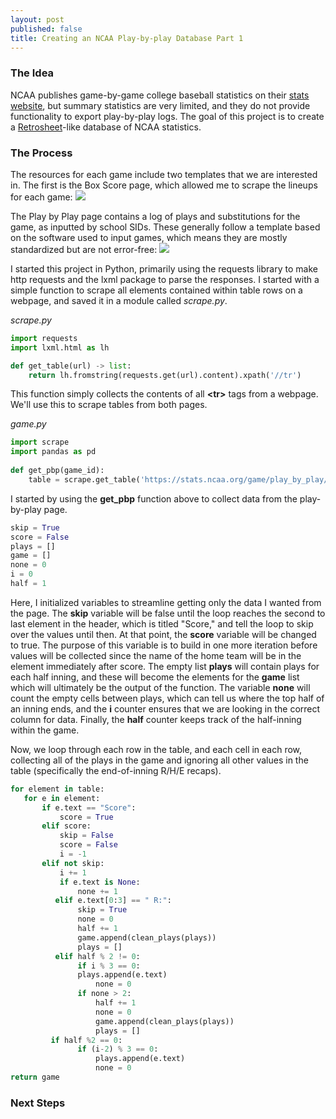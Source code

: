 ```yaml
---
layout: post
published: false
title: Creating an NCAA Play-by-play Database Part 1
---
```

### The Idea
NCAA publishes game-by-game college baseball statistics on their [stats website](https://stats.ncaa.org/contests/scoreboards?utf8=%E2%9C%93&sport_code=MBA), but summary statistics are very limited, and they do not provide functionality to export play-by-play logs. The goal of this project is to create a [Retrosheet](https://www.retrosheet.org/)-like database of NCAA statistics.

### The Process
The resources for each game include two templates that we are interested in. The first is the Box Score page, which allowed me to scrape the lineups for each game:
![]({{site.baseurl}}/files/pbp_files/box_score.png)

The Play by Play page contains a log of plays and substitutions for the game, as inputted by school SIDs. These generally follow a template based on the software used to input games, which means they are mostly standardized but are not error-free:
![]({{site.baseurl}}/files/pbp_files/pbp_log.png)

I started this project in Python, primarily using the requests library to make http requests and the lxml package to parse the responses. I started with a simple function to scrape all elements contained within table rows on a webpage, and saved it in a module called *scrape.py*.

*scrape.py*
```python
import requests
import lxml.html as lh

def get_table(url) -> list:
    return lh.fromstring(requests.get(url).content).xpath('//tr')
```  
This function simply collects the contents of all **\<tr\>** tags from a webpage. We'll use this to scrape tables from both pages.

*game.py*
```python
import scrape
import pandas as pd
  
def get_pbp(game_id):
    table = scrape.get_table('https://stats.ncaa.org/game/play_by_play/' + str(game_id))
```
I started by using the **get_pbp** function above to collect data from the play-by-play page.

```python
skip = True
score = False
plays = []
game = []
none = 0
i = 0
half = 1
```
Here, I initialized variables to streamline getting only the data I wanted from the page. The **skip** variable will be false until the loop reaches the second to last element in the header, which is titled "Score," and tell the loop to skip over the values until then. At that point, the **score** variable will be changed to true. The purpose of this variable is to build in one more iteration before values will be collected since the name of the home team will be in the element immediately after score. The empty list **plays** will contain plays for each half inning, and these will become the elements for the **game** list which will ultimately be the output of the function. The variable **none** will count the empty cells between plays, which can tell us where the top half of an inning ends, and the **i** counter ensures that we are looking in the correct column for data. Finally, the **half** counter keeps track of the half-inning within the game.
  
Now, we loop through each row in the table, and each cell in each row, collecting all of the plays in the game and ignoring all other values in the table (specifically the end-of-inning R/H/E recaps).
```python
for element in table:
   for e in element:
       if e.text == "Score":
           score = True
       elif score:
           skip = False
           score = False
           i = -1
       elif not skip:
           i += 1
           if e.text is None:
               none += 1
          elif e.text[0:3] == " R:":
               skip = True
               none = 0
               half += 1
               game.append(clean_plays(plays))
               plays = []
          elif half % 2 != 0:
               if i % 3 == 0:
               plays.append(e.text)
                   none = 0
               if none > 2:
                   half += 1
                   none = 0
                   game.append(clean_plays(plays))
                   plays = []
         if half %2 == 0:
               if (i-2) % 3 == 0:
                   plays.append(e.text)
                   none = 0
return game
```

### Next Steps
